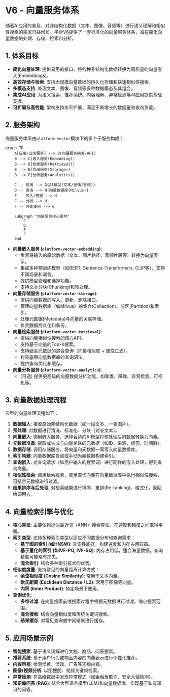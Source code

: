 # V6 - 向量服务体系

随着AI应用的普及，对非结构化数据（文本、图像、音频等）进行语义理解和相似性搜索的需求日益增长。平台V6提供了一套标准化的向量服务体系，旨在简化向量数据的处理、存储、检索和分析。

## 1. 体系目标

- **简化向量处理**: 提供易用的接口，将各种非结构化数据转换为高质量的向量嵌入(Embeddings)。
- **高效存储与检索**: 支持大规模向量数据的持久化存储和快速相似性搜索。
- **多模态支持**: 处理文本、图像、音频等多种数据模态及其组合。
- **集成AI应用**: 为语义搜索、推荐系统、内容理解、异常检测等AI应用提供基础支撑。
- **可扩展与高性能**: 架构支持水平扩展，满足不断增长的数据量和查询负载。

## 2. 服务架构

向量服务体系由`platform-vector`模块下的多个子服务构成：

```mermaid
graph TD
    A[应用/业务服务] --> B(向量服务网关/API)
    B --> C[嵌入服务(Embedding)]
    B --> D[检索服务(Retrieval)]
    B --> E[存储服务(Storage)]
    B --> F[分析服务(Analytics)]

    C -- 使用 --> G{AI模型(文本/图像/音频)}
    D -- 查询 --> H[向量数据库(Milvus)]
    E -- 写入/管理 --> H
    F -- 分析 --> H
    F -- 可能使用 --> G

    subgraph "向量服务核心组件"
        C
        D
        E
        F
    end
```

- **向量嵌入服务 (`platform-vector-embedding`)**:
    - 负责将输入的原始数据（文本、图片路径、音频片段等）转换为向量表示。
    - 集成多种预训练模型（如BERT, Sentence-Transformers, CLIP等），支持不同场景和语言。
    - 提供模型管理和选择功能。
    - 支持文本分块(Chunking)和预处理。
- **向量存储服务 (`platform-vector-storage`)**:
    - 提供向量数据的写入、更新、删除接口。
    - 管理向量数据库（如Milvus）的集合(Collection)、分区(Partition)和索引。
    - 处理元数据(Metadata)与向量的关联存储。
    - 负责数据持久化和备份。
- **向量检索服务 (`platform-vector-retrieval`)**:
    - 提供向量相似性搜索的核心API。
    - 支持基于向量的Top-K搜索。
    - 支持结合元数据的混合查询（向量相似度 + 属性过滤）。
    - 封装底层向量数据库的查询语法。
    - 提供查询优化和缓存。
- **向量分析服务 (`platform-vector-analytics`)**:
    - (可选) 提供更高级的向量数据分析功能，如聚类、降维、异常检测、可视化等。

## 3. 向量数据处理流程

典型的向量处理流程如下：

1. **数据输入**: 接收原始非结构化数据（如一段文本、一张图片）。
2. **预处理**: 对数据进行清洗、标准化、分块（对长文本）。
3. **向量嵌入**: 调用嵌入服务，选择合适的AI模型将预处理后的数据转换为向量。
4. **元数据准备**: 提取或生成与向量关联的元数据（如ID、来源、标签、时间戳）。
5. **数据存储**: 调用存储服务，将向量和元数据一同写入向量数据库。
6. **索引构建**: 向量数据库自动或手动为新数据构建索引。
7. **查询嵌入**: 对查询请求（如用户输入的搜索词）进行同样的嵌入处理，得到查询向量。
8. **相似性检索**: 调用检索服务，使用查询向量在向量数据库中执行相似性搜索，可结合元数据进行过滤。
9. **结果排序与后处理**: 对检索结果进行排序、重排(Re-ranking)、格式化，返回给调用方。

## 4. 向量检索引擎与优化

- **核心算法**: 主要依赖近似最近邻（ANN）搜索算法，在速度和精度之间取得平衡。
- **索引类型**: 支持多种索引类型以适应不同数据分布和查询需求：
    - **基于图的索引 (如HNSW)**: 查询性能好，构建速度和内存占用较高。
    - **基于量化的索引 (如IVF-PQ, IVF-SQ)**: 内存占用低，适合海量数据，查询精度可能略有损失。
    - **混合索引**: 结合多种索引技术的优势。
- **相似度度量**: 支持常见的向量距离计算方式：
    - **余弦相似度 (Cosine Similarity)**: 常用于文本向量。
    - **欧氏距离 (Euclidean Distance / L2)**: 常用于图像等向量。
    - **内积 (Inner Product)**: 特定场景下使用。
- **查询优化**:
    - **多维过滤**: 在向量搜索前或搜索过程中根据元数据进行过滤，缩小搜索范围。
    - **混合搜索**: 结合向量相似度和传统关键词搜索。
    - **结果缓存**: 对常见查询或中间结果进行缓存。

## 5. 应用场景示例

- **智能搜索**: 基于语义理解进行文档、商品、问答搜索。
- **推荐系统**: 基于用户行为或物品内容的向量表示进行个性化推荐。
- **内容审核**: 检测涉黄、涉政、广告等违规内容。
- **图像/视频分析**: 以图搜图、视频关键帧检索。
- **异常检测**: 在高维数据中发现异常模式（如金融反欺诈、安全入侵检测）。
- **知识库问答 (RAG)**: 结合大型语言模型(LLM)和向量数据库，实现基于私有知识的问答。 